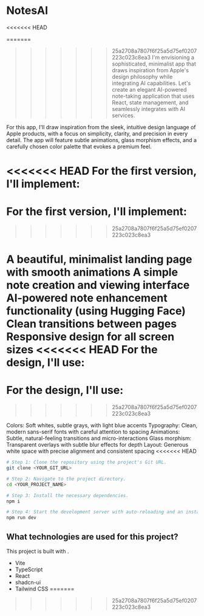 # NotesAI
<<<<<<< HEAD

=======
>>>>>>> 25a2708a7807f6f25a5d75ef0207223c023c8ea3
I'm envisioning a sophisticated, minimalist app that draws inspiration from Apple's design philosophy while integrating AI capabilities. Let's create an elegant AI-powered note-taking application that uses React, state management, and seamlessly integrates with AI services.

For this app, I'll draw inspiration from the sleek, intuitive design language of Apple products, with a focus on simplicity, clarity, and precision in every detail. The app will feature subtle animations, glass morphism effects, and a carefully chosen color palette that evokes a premium feel.

<<<<<<< HEAD
For the first version, I'll implement:
=======
# For the first version, I'll implement:
>>>>>>> 25a2708a7807f6f25a5d75ef0207223c023c8ea3

A beautiful, minimalist landing page with smooth animations
A simple note creation and viewing interface
AI-powered note enhancement functionality (using Hugging Face)
Clean transitions between pages
Responsive design for all screen sizes
<<<<<<< HEAD
For the design, I'll use:
=======
 
# For the design, I'll use:
>>>>>>> 25a2708a7807f6f25a5d75ef0207223c023c8ea3

Colors: Soft whites, subtle grays, with light blue accents
Typography: Clean, modern sans-serif fonts with careful attention to spacing
Animations: Subtle, natural-feeling transitions and micro-interactions
Glass morphism: Transparent overlays with subtle blur effects for depth
Layout: Generous white space with precise alignment and consistent spacing
<<<<<<< HEAD

```sh
# Step 1: Clone the repository using the project's Git URL.
git clone <YOUR_GIT_URL>

# Step 2: Navigate to the project directory.
cd <YOUR_PROJECT_NAME>

# Step 3: Install the necessary dependencies.
npm i

# Step 4: Start the development server with auto-reloading and an instant preview.
npm run dev
```

## What technologies are used for this project?

This project is built with .

- Vite
- TypeScript
- React
- shadcn-ui
- Tailwind CSS
=======
>>>>>>> 25a2708a7807f6f25a5d75ef0207223c023c8ea3
